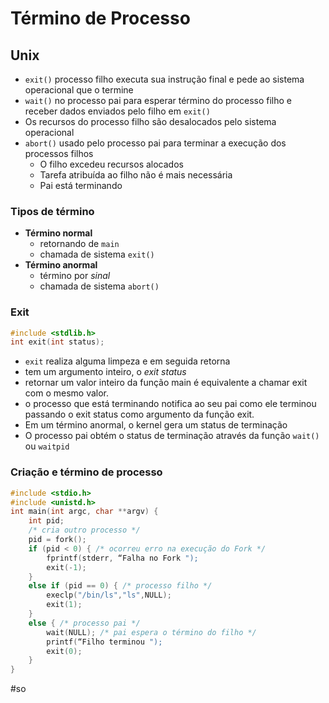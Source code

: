 
# Término de Processo

## Unix

- `exit()` processo filho executa sua instrução final e pede ao sistema operacional que o termine
- `wait()` no processo pai para esperar término do processo filho e receber dados enviados pelo filho em `exit()`
- Os recursos do processo filho são desalocados pelo sistema operacional
- `abort()` usado pelo processo pai para terminar a execução dos processos filhos
	- O filho excedeu recursos alocados
	- Tarefa atribuída ao filho não é mais necessária
	- Pai está terminando

### Tipos de término

- **Término normal**
	- retornando de `main`
	- chamada de sistema `exit()`
- **Término anormal**
	- término por *sinal*
	- chamada de sistema `abort()`

### Exit

```c
#include <stdlib.h>
int exit(int status);
```

- `exit` realiza alguma limpeza e em seguida retorna
- tem um argumento inteiro, o *exit status*
- retornar um valor inteiro da função main é equivalente a chamar exit com o mesmo valor.
- o processo que está terminando notifica ao seu pai como ele terminou passando o exit status como argumento da função exit.
- Em um término anormal, o kernel gera um status de terminação
- O processo pai obtém o status de terminação através
da função `wait()` ou `waitpid`

### Criação e término de processo


```c
#include <stdio.h>
#include <unistd.h>
int main(int argc, char **argv) {
	int pid;
	/* cria outro processo */
	pid = fork();
	if (pid < 0) { /* ocorreu erro na execução do Fork */
		fprintf(stderr, “Falha no Fork ");
		exit(-1);
	}
	else if (pid == 0) { /* processo filho */
		execlp("/bin/ls","ls",NULL);
		exit(1);
	}
	else { /* processo pai */
		wait(NULL); /* pai espera o término do filho */
		printf(“Filho terminou ");
		exit(0);
	}
}
```

#so

